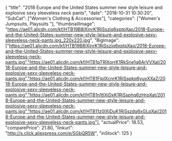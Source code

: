 {
	"title": "2018 Europe and the United States summer new style leisure and explosive sexy sleeveless neck pants",
	"date": "2018-10-31 10:30:20",
	"SubCat": ["Women's Clothing & Accessories"],
	"categories": ["Women's Jumpsuits, Playsuits "],
	"thumbnailImage": "https://ae01.alicdn.com/kf/HTB19B8lXinrK1RjSsziq6xptpXao/2018-Europe-and-the-United-States-summer-new-style-leisure-and-explosive-sexy-sleeveless-neck-pants.jpg_220x220.jpg",
	"BigImage": ["https://ae01.alicdn.com/kf/HTB19B8lXinrK1RjSsziq6xptpXao/2018-Europe-and-the-United-States-summer-new-style-leisure-and-explosive-sexy-sleeveless-neck-pants.jpg","https://ae01.alicdn.com/kf/HTB1pTRlXorrK1RkSne1q6ArVVXaI/2018-Europe-and-the-United-States-summer-new-style-leisure-and-explosive-sexy-sleeveless-neck-pants.jpg","https://ae01.alicdn.com/kf/HTB1FjplXcnrK1RjSspkq6yuvXXaZ/2018-Europe-and-the-United-States-summer-new-style-leisure-and-explosive-sexy-sleeveless-neck-pants.jpg","https://ae01.alicdn.com/kf/HTB1n1tlXiDxK1RjSsphq6zHrpXat/2018-Europe-and-the-United-States-summer-new-style-leisure-and-explosive-sexy-sleeveless-neck-pants.jpg","https://ae01.alicdn.com/kf/HTB11z0lXjDuK1RjSszdq6xGLpXaj/2018-Europe-and-the-United-States-summer-new-style-leisure-and-explosive-sexy-sleeveless-neck-pants.jpg"],
	"actualPrice": 18.53,
	"comparePrice": 21.80,
	"linkurl": "http://s.click.aliexpress.com/e/SGbQR5W",
	"inStock": 125
}
